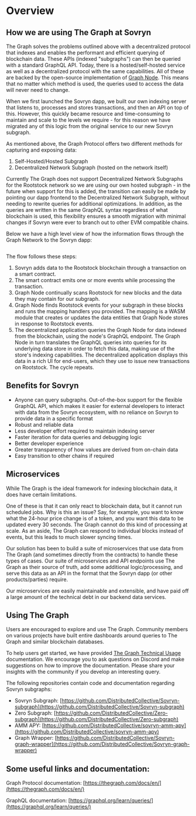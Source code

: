 # Overview

## How we are using The Graph at Sovryn <a href="#how-we-are-using-the-graph-at-sovryn" id="how-we-are-using-the-graph-at-sovryn"></a>

The Graph solves the problems outlined above with a decentralized protocol that indexes and enables the performant and efficient querying of blockchain data. These APIs (indexed "subgraphs") can then be queried with a standard GraphQL API. Today, there is a hosted/self-hosted service as well as a decentralized protocol with the same capabilities. All of these are backed by the open-source implementation of [Graph Node](https://github.com/graphprotocol/graph-node). This means that no matter which method is used, the queries used to access the data will never need to change.

When we first launched the Sovryn dapp, we built our own indexing server that listens to, processes and stores transactions, and then an API on top of this. However, this quickly became resource and time-consuming to maintain and scale to the levels we require - for this reason we have migrated any of this logic from the original service to our new Sovryn subgraph.

As mentioned above, the Graph Protocol offers two different methods for capturing and exposing data:

1. Self-Hosted/Hosted Subgraph
2. Decentralized Network Subgraph (hosted on the network itself)

Currently The Graph does not support Decentralized Network Subgraphs for the Rootstock network so we are using our own hosted subgraph - in the future when support for this is added, the transition can easily be made by pointing our dapp frontend to the Decentralized Network Subgraph, without needing to rewrite queries for additional optimizations. In addition, as the queries are written in the same GraphQL syntax regardless of what blockchain is used, this flexibility ensures a smooth migration with minimal changes if Sovryn were ever to branch out to other EVM compatible chains.

Below we have a high level view of how the information flows through the Graph Network to the Sovryn dapp:

<figure><img src="https://thegraph.com/docs/img/graph-dataflow.png" alt=""><figcaption></figcaption></figure>

The flow follows these steps:

1. Sovryn adds data to the Rootstock blockchain through a transaction on a smart contract.
2. The smart contract emits one or more events while processing the transaction.
3. Graph Node continually scans Rootstock for new blocks and the data they may contain for our subgraph.
4. Graph Node finds Rootstock events for your subgraph in these blocks and runs the mapping handlers you provided. The mapping is a WASM module that creates or updates the data entities that Graph Node stores in response to Rootstock events.
5. The decentralized application queries the Graph Node for data indexed from the blockchain, using the node's GraphQL endpoint. The Graph Node in turn translates the GraphQL queries into queries for its underlying data store in order to fetch this data, making use of the store's indexing capabilities. The decentralized application displays this data in a rich UI for end-users, which they use to issue new transactions on Rootstock. The cycle repeats.

## Benefits for Sovryn <a href="#benefits-for-sovryn" id="benefits-for-sovryn"></a>

* Anyone can query subgraphs. Out-of-the-box support for the flexible GraphQL API, which makes it easier for external developers to interact with data from the Sovryn ecosystem, with no reliance on Sovryn to provide data in a specific format
* Robust and reliable data
* Less developer effort required to maintain indexing server
* Faster iteration for data queries and debugging logic
* Better developer experience
* Greater transparency of how values are derived from on-chain data
* Easy transition to other chains if required

## Microservices <a href="#microservices" id="microservices"></a>

While The Graph is the ideal framework for indexing blockchain data, it does have certain limitations.

﻿One of these is that it can only react to blockchain data, but it cannot run scheduled jobs. Why is this an issue? Say, for example, you want to know what the 24-hour price change is of a token, and you want this data to be updated every 30 seconds. The Graph cannot do this kind of processing at scale. As an aside, The Graph can respond to individual blocks instead of events, but this leads to much slower syncing times.

﻿Our solution has been to build a suite of microservices that use data from The Graph (and sometimes directly from the contracts) to handle these types of cases. Our suite of microservices and API endpoints use The Graph as their source of truth, add some additional logic/processing, and serve this data as an API in the format that the Sovryn dapp (or other products/parties) require.

﻿Our microservices are easily maintainable and extensible, and have paid off a large amount of the technical debt in our backend data services.

## Using The Graph <a href="#using-the-graph" id="using-the-graph"></a>

Users are encouraged to explore and use The Graph. Community members on various projects have built entire dashboards around queries to The Graph and similar blockchain databases.

To help users get started, we have provided [The Graph Technical Usage](https://docs.google.com/document/d/1VbOV7Muok-3AGr4de4xiYH77jZ\_q7bgcrl3xLeKi6qQ) documentation. We encourage you to ask questions on Discord and make suggestions on how to improve the documentation. Please share your insights with the community if you develop an interesting query.

The following repositories contain code and documentation regarding Sovryn subgraphs:

* Sovryn Subgraph: [https://github.com/DistributedCollective/Sovryn-subgraph](https://github.com/DistributedCollective/Sovryn-subgraph)
* Zero Subgraph: [https://github.com/DistributedCollective/Zero-subgraph](https://github.com/DistributedCollective/Zero-subgraph)
* AMM APY: [https://github.com/DistributedCollective/sovryn-amm-apy](https://github.com/DistributedCollective/sovryn-amm-apy)
* Graph Wrapper: [https://github.com/DistributedCollective/Sovryn-graph-wrapper](https://github.com/DistributedCollective/Sovryn-graph-wrapper)

## Some useful links and documentation:

Graph Protocol documentation: [https://thegraph.com/docs/en/](https://thegraph.com/docs/en/)

GraphQL documentation: [https://graphql.org/learn/queries/](https://graphql.org/learn/queries/)
